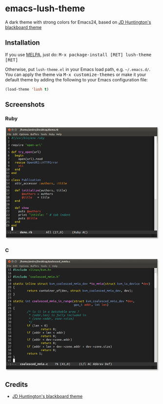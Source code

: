 emacs-lush-theme
================

A dark theme with strong colors for Emacs24, based on [JD Huntington's blackboard theme](http://blog.jdhuntington.com/2008/11/emacs-color-theme-blackboard.html)

## Installation

If you use [MELPA](http://melpa.milkbox.net), just do:
<kbd>M-x package-install [RET] lush-theme [RET]</kbd>

Otherwise, put `lush-theme.el` in your Emacs load path, e.g. `~/.emacs.d/`.
You can apply the theme via <kbd>M-x customize-themes</kbd> or make it your default theme by adding the following to your Emacs configuration file:

```el
(load-theme 'lush t)
```

## Screenshots

### Ruby
![Screenshot](lush_example_ruby.png)

### C
![Screenshot](lush_example_c.png)

## Credits

* [JD Huntington's blackboard theme](http://blog.jdhuntington.com/2008/11/emacs-color-theme-blackboard.html)
